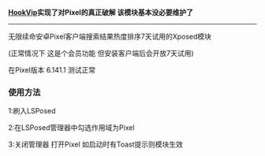 **[HookVip](https://github.com/Xposed-Modules-Repo/top.hookvip.pro)实现了对Pixel的真正破解 该模块基本没必要维护了**

---


无限续命安卓Pixel客户端搜索结果热度排序7天试用的Xposed模块

(正常情况下 这是个会员功能 但安装客户端后会开放7天试用)

在Pixel版本 6.141.1 测试正常

### 使用方法
1:刷入LSPosed

2:在LSPosed管理器中勾选作用域为Pixel

3:关闭管理器 打开Pixel 如启动时有Toast提示则模块生效

